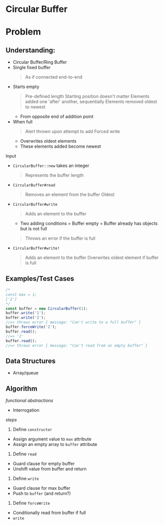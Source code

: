 # Circular Buffer

# Problem

## Understanding:

- Circular Buffer/Ring Buffer
- Single fixed buffer
  > As if connected end-to-end
- Starts empty
  > Pre-defined length
  > Starting position doesn't matter
  > Elements added one 'after' another, sequentially
  > Elements removed oldest to newest
    + From opposite end of addition point
- When full
  > Alert thrown upon attempt to add
  > Forced write
    + Overwrites oldest elements
    + These elements added become newest

Input
- `CircularBuffer::new` takes an integer
  > Represents the buffer length
- `CircularBuffer#read`
  > Removes an element from the buffer
  > Oldest
- `CircularBuffer#write`
  > Adds an element to the buffer
    + Two adding conditions
      = Buffer empty
      = Buffer already has objects but is not full
  > Throws an error if the buffer is full
- `CircularBuffer#write!`
  > Adds an element to the buffer
  > Overwrites oldest element if buffer is full

## Examples/Test Cases

```js
/*
const max = 1;
['2']
*/
const buffer = new CircularBuffer(1);
buffer.write('1');
buffer.write('2');
//=> throws error { message: "Can't write to a full buffer" }
buffer.forceWrite('2');
buffer.read();
//=> '2'
buffer.read();
//=> throws error { message: "Can't read from an empty buffer" }
```

## Data Structures

- Array/queue

## Algorithm

_functional abstractions_

- Interrogation

_steps_

1. Define `constructor`
  - Assign argument value to `max` attribute
  - Assign an empty array to `buffer` attribute

1. Define `read`
  - Guard clause for empty buffer
  - Unshift value from buffer and return

1. Define `write`
  - Guard clause for max buffer
  - Push to `buffer` (and return?)

1. Define `forceWrite`
  - Conditionally read from buffer if full
  - `write`
